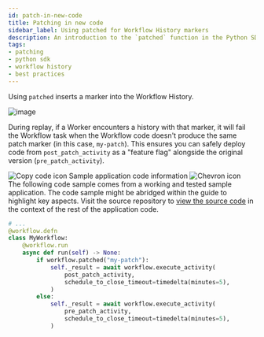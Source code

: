 ```yaml
---
id: patch-in-new-code
title: Patching in new code
sidebar_label: Using patched for Workflow History markers
description: An introduction to the `patched` function in the Python SDK, which inserts a marker into the Workflow History to ensure safe deployment of new code versions.
tags:
- patching
- python sdk
- workflow history
- best practices
---
```


<!-- DO NOT EDIT THIS FILE DIRECTLY.
THIS FILE IS GENERATED from https://github.com/temporalio/documentation-samples-python/blob/main/version_your_workflows/workflow_2_patched_dacx.py. -->

Using `patched` inserts a marker into the Workflow History.

![image](https://user-images.githubusercontent.com/6764957/139673361-35d61b38-ab94-401e-ae7b-feaa52eae8c6.png)

During replay, if a Worker encounters a history with that marker, it will fail the Workflow task when the Workflow code doesn't produce the same patch marker (in this case, `my-patch`). This ensures you can safely deploy code from `post_patch_activity` as a "feature flag" alongside the original version (`pre_patch_activity`).

<div class="copycode-notice-container"><div class="copycode-notice"><img data-style="copycode-icon" src="/icons/copycode.png" alt="Copy code icon" /> Sample application code information <img id="i-e312a7db-7898-45b2-932e-f7cb03aedcb7" data-event="clickable-copycode-info" data-style="chevron-icon" src="/icons/chevron.png" alt="Chevron icon" /></div><div id="copycode-info-e312a7db-7898-45b2-932e-f7cb03aedcb7" class="copycode-info">The following code sample comes from a working and tested sample application. The code sample might be abridged within the guide to highlight key aspects. Visit the source repository to <a href="https://github.com/temporalio/documentation-samples-python/blob/main/version_your_workflows/workflow_2_patched_dacx.py">view the source code</a> in the context of the rest of the application code.</div></div>

```python
# ...
@workflow.defn
class MyWorkflow:
    @workflow.run
    async def run(self) -> None:
        if workflow.patched("my-patch"):
            self._result = await workflow.execute_activity(
                post_patch_activity,
                schedule_to_close_timeout=timedelta(minutes=5),
            )
        else:
            self._result = await workflow.execute_activity(
                pre_patch_activity,
                schedule_to_close_timeout=timedelta(minutes=5),
            )
```
